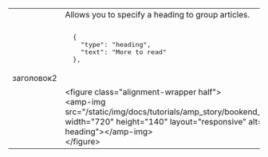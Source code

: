 <table>
<tbody>
  <tr>
    <td>заголовок2</td>
    <td>Allows you to specify a heading to group articles.   <pre class="nopreline"><br>  {<br>    "type": "heading",<br>    "text": "More to read"<br>  },<br>  </pre>     <br>     &lt;figure class="alignment-wrapper half"&gt;<br>      &lt;amp-img src="/static/img/docs/tutorials/amp_story/bookend_heading.png" width="720" height="140" layout="responsive" alt="bookend heading"&gt;&lt;/amp-img&gt;<br>    &lt;/figure&gt;
</td>
  </tr>
</tbody>
</table>
